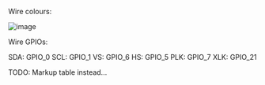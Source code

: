 Wire colours:

![image](https://github.com/deev123/OV7670/assets/91595217/8ca0666e-e398-4b7b-b0a7-364688d86dba)

Wire GPIOs:

SDA: GPIO_0
SCL: GPIO_1
VS: GPIO_6
HS: GPIO_5
PLK: GPIO_7
XLK: GPIO_21

TODO: Markup table instead...
